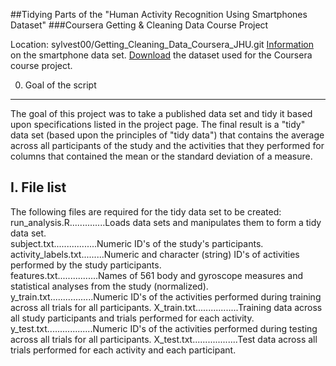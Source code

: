 ##Tidying Parts of the "Human Activity Recognition Using Smartphones Dataset"
###Coursera Getting & Cleaning Data Course Project

Location: sylvest00/Getting_Cleaning_Data_Coursera_JHU.git
[Information](http://archive.ics.uci.edu/ml/datasets/Human+Activity+Recognition+Using+Smartphones) on the smartphone data set.
[Download](https://d396qusza40orc.cloudfront.net/getdata%2Fprojectfiles%2FUCI%20HAR%20Dataset.zip) the dataset used for the Coursera course project.


0. Goal of the script
---------------------
The goal of this project was to take a published data set and tidy it based upon specifications listed in the project page. The final result is a "tidy" data set (based upon the principles of "tidy data") that contains the average across all participants of the study and the activities that they performed for columns that contained the mean or the standard deviation of a measure.

I. File list
------------
The following files are required for the tidy data set to be created:  
run_analysis.R..............Loads data sets and manipulates them to form a tidy data set.  
subject.txt.................Numeric ID's of the study's participants.  
activity_labels.txt.........Numeric and character (string) ID's of activities performed by the study participants.  
features.txt................Names of 561 body and gyroscope measures and statistical analyses from the study (normalized).
y_train.txt.................Numeric ID's of the activities performed during training across all trials for all participants.
X_train.txt.................Training data across all study participants and trials performed for each activity.  
y_test.txt..................Numeric ID's of the activities performed during testing across all trials for all participants.
X_test.txt..................Test data across all trials performed for each activity and each participant.

